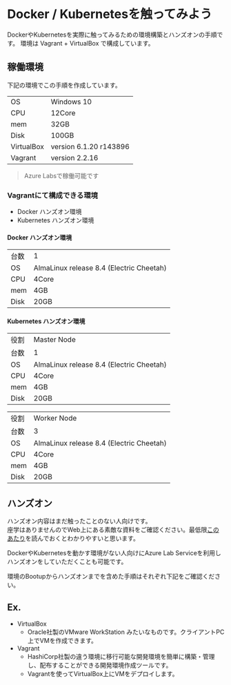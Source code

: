 # Docker / Kubernetesを触ってみよう  

DockerやKubernetesを実際に触ってみるための環境構築とハンズオンの手順です。
環境は Vagrant + VirtualBox で構成しています。  

## 稼働環境
下記の環境でこの手順を作成しています。  

|||
|:--|:--|
|OS|Windows 10|
|CPU|12Core|
|mem|32GB|
|Disk|100GB|
|VirtualBox| version 6.1.20 r143896|
|Vagrant| version 2.2.16|

> Azure Labsで稼働可能です  

### Vagrantにて構成できる環境  

- Docker ハンズオン環境
- Kubernetes ハンズオン環境  

#### Docker ハンズオン環境
|||
|:--|:--|
|台数|1|
|OS|AlmaLinux release 8.4 (Electric Cheetah)|
|CPU|4Core|
|mem|4GB|
|Disk|20GB|

#### Kubernetes ハンズオン環境
|||
|:--|:--|
|役割|Master Node|
|台数|1|
|OS|AlmaLinux release 8.4 (Electric Cheetah)|
|CPU|4Core|
|mem|4GB|
|Disk|20GB|

|||
|:--|:--|
|役割|Worker Node|
|台数|3|
|OS|AlmaLinux release 8.4 (Electric Cheetah)|
|CPU|4Core|
|mem|4GB|
|Disk|20GB|


## ハンズオン  
ハンズオン内容はまだ触ったことのない人向けです。  
座学はありませんのでWeb上にある素敵な資料をご確認ください。最低限[このあたり](https://www.slideshare.net/KoheiTokunaga/ss-122754942)を読んでおくとわかりやすいと思います。

DockerやKubernetesを動かす環境がない人向けにAzure Lab Serviceを利用しハンズオンをしていただくことも可能です。  

環境のBootupからハンズオンまでを含めた手順はそれぞれ下記をご確認ください。  


## Ex.

- VirtualBox  
  - Oracle社製のVMware WorkStation みたいなものです。クライアントPC上でVMを作成できます。
- Vagrant
  - HashiCorp社製の違う環境に移行可能な開発環境を簡単に構築・管理し、配布することができる開発環境作成ツールです。
  - Vagrantを使ってVirtualBox上にVMをデプロイします。  




